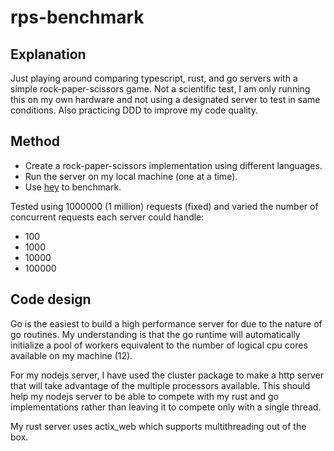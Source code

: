 # rps-benchmark

## Explanation

Just playing around comparing typescript, rust, and go servers with a simple rock-paper-scissors game.
Not a scientific test, I am only running this on my own hardware and not using a designated server to test in same conditions. 
Also practicing DDD to improve my code quality.

## Method

- Create a rock-paper-scissors implementation using different languages.
- Run the server on my local machine (one at a time).
- Use [hey](https://github.com/rakyll/hey) to benchmark.

Tested using 1000000 (1 million) requests (fixed)
and varied the number of concurrent requests each server could handle:

- 100
- 1000
- 10000
- 100000

## Code design

Go is the easiest to build a high performance server for due to the nature of go routines. My understanding is that the go runtime will automatically initialize a pool of workers equivalent to the number of logical cpu cores available on my machine (12).

For my nodejs server, I have used the cluster package to make a http server that will take advantage of the multiple processors available. This should help my nodejs server to be able to compete with my rust and go implementations rather than leaving it to compete only with a single thread.

My rust server uses actix_web which supports multithreading out of the box.
